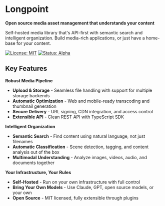 # Longpoint

**Open source media asset management that understands your content**

Self-hosted media library that's API-first with semantic search and intelligent organization. Build media-rich applications, or just have a home-base for your content.

[![License: MIT](https://img.shields.io/badge/License-MIT-blue.svg)](https://opensource.org/licenses/MIT)
[![Status: Alpha](https://img.shields.io/badge/Status-Early%20Alpha-yellow.svg)]()

## Key Features

**Robust Media Pipeline**
- **Upload & Storage** - Seamless file handling with support for multiple storage backends
- **Automatic Optimization** - Web and mobile-ready transcoding and thumbnail generation
- **Secure Delivery** - URL signing, CDN integration, and access control
- **Extensible API** - Clean REST API with TypeScript SDK

**Intelligent Organization**
- **Semantic Search** - Find content using natural language, not just filenames
- **Automatic Classification** - Scene detection, tagging, and content analysis out of the box
- **Multimodal Understanding** - Analyze images, videos, audio, and documents together

**Your Infrastructure, Your Rules**
- **Self-Hosted** - Run on your own infrastructure with full control
- **Bring Your Own Models** - Use Claude, GPT, open source models, or your own
- **Open Source** - MIT licensed, fully extensible through plugins
